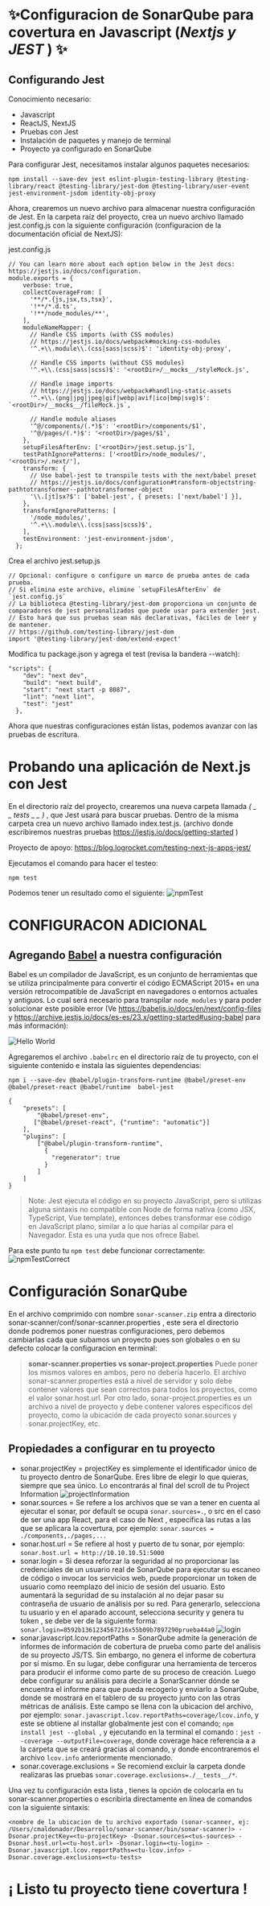 #  ✨Configuracion de SonarQube para covertura en Javascript (_Nextjs y JEST_ ) ✨
## Configurando Jest 

Conocimiento necesario:
- Javascript
- ReactJS, NextJS
- Pruebas con Jest
- Instalación de paquetes y manejo de terminal
- Proyecto ya configurado en SonarQube

Para configurar Jest, necesitamos instalar algunos paquetes necesarios: 
```
npm install --save-dev jest eslint-plugin-testing-library @testing-library/react @testing-library/jest-dom @testing-library/user-event jest-environment-jsdom identity-obj-proxy
```

Ahora, crearemos un nuevo archivo para almacenar nuestra configuración de Jest. En la carpeta raíz del proyecto, crea un nuevo archivo llamado jest.config.js con la siguiente configuración (configuracion de la documentación oficial de NextJS):

jest.config.js
```plain
// You can learn more about each option below in the Jest docs: https://jestjs.io/docs/configuration.
module.exports = {
    verbose: true,
    collectCoverageFrom: [
      '**/*.{js,jsx,ts,tsx}',
      '!**/*.d.ts',
      '!**/node_modules/**',
    ],
    moduleNameMapper: {
      // Handle CSS imports (with CSS modules)
      // https://jestjs.io/docs/webpack#mocking-css-modules
      '^.+\\.module\\.(css|sass|scss)$': 'identity-obj-proxy',
  
      // Handle CSS imports (without CSS modules)
      '^.+\\.(css|sass|scss)$': '<rootDir>/__mocks__/styleMock.js',
  
      // Handle image imports
      // https://jestjs.io/docs/webpack#handling-static-assets
      '^.+\\.(png|jpg|jpeg|gif|webp|avif|ico|bmp|svg)$': `<rootDir>/__mocks__/fileMock.js`,
  
      // Handle module aliases
      '^@/components/(.*)$': '<rootDir>/components/$1',
      '^@/pages/(.*)$': '<rootDir>/pages/$1',
    },
    setupFilesAfterEnv: ['<rootDir>/jest.setup.js'],
    testPathIgnorePatterns: ['<rootDir>/node_modules/', '<rootDir>/.next/'],
    transform: {
      // Use babel-jest to transpile tests with the next/babel preset
      // https://jestjs.io/docs/configuration#transform-objectstring-pathtotransformer--pathtotransformer-object
      '\\.[jt]sx?$': ['babel-jest', { presets: ['next/babel'] }],
    },
    transformIgnorePatterns: [
      '/node_modules/',
      '^.+\\.module\\.(css|sass|scss)$',
    ],
    testEnvironment: 'jest-environment-jsdom',
  };

```

Crea el archivo jest.setup.js

```plain
// Opcional: configure o configure un marco de prueba antes de cada prueba.
// Si elimina este archivo, elimine `setupFilesAfterEnv` de `jest.config.js`
// La biblioteca @testing-library/jest-dom proporciona un conjunto de comparadores de jest personalizados que puede usar para extender jest.
// Esto hará que sus pruebas sean más declarativas, fáciles de leer y de mantener.
// https://github.com/testing-library/jest-dom
import '@testing-library/jest-dom/extend-expect'
```

Modifica tu package.json y agrega el test (revisa la bandera --watch):
```
"scripts": {
    "dev": "next dev",
    "build": "next build",
    "start": "next start -p 8087",
    "lint": "next lint",
    "test": "jest"
  },
 ```
 
Ahora que nuestras configuraciones están listas, podemos avanzar con las pruebas de escritura.

# Probando una aplicación de Next.js con Jest
En el directorio raíz del proyecto, crearemos una nueva carpeta llamada  _( _ _ tests _ _ )_ , que Jest usará para buscar pruebas. Dentro de la misma carpeta crea un nuevo archivo llamado index.test.js. (archivo donde escribiremos nuestras pruebas https://jestjs.io/docs/getting-started ) 

Proyecto de apoyo: https://blog.logrocket.com/testing-next-js-apps-jest/

Ejecutamos el comando para hacer el testeo:
 ```
 npm test
  ```
  
Podemos tener un resultado como el siguiente: 
![npmTest](./public/sources/test.png)


# **CONFIGURACON ADICIONAL**
## Agregando [Babel](https://jestjs.io/es-ES/docs/code-transformation) a nuestra configuración
Babel es un compilador de JavaScript, es un conjunto de herramientas que se utiliza principalmente para convertir el código ECMAScript 2015+ en una versión retrocompatible de JavaScript en navegadores o entornos actuales y antiguos. Lo cual será necesario para transpilar `node_modules` y para poder solucionar este posible error (Ve https://babeljs.io/docs/en/next/config-files  y  https://archive.jestjs.io/docs/es-es/23.x/getting-started#using-babel para más información):

![Hello World](./public/sources/importReact.jpeg)


Agregaremos el archivo `.babelrc` en el directorio raíz de tu proyecto, con el siguiente contenido e instala las siguientes dependencias:
```
npm i --save-dev @babel/plugin-transform-runtime @babel/preset-env @babel/preset-react @babel/runtime  babel-jest
```
```
{
    "presets": [
        "@babel/preset-env",
       ["@babel/preset-react", {"runtime": "automatic"}]
    ],
    "plugins": [
        ["@babel/plugin-transform-runtime",
          {
            "regenerator": true
          }
        ]
    ]
}
```
> Note:  Jest ejecuta el código en su proyecto JavaScript, pero si utilizas alguna sintaxis no compatible con Node de forma nativa (como JSX, TypeScript, Vue template), entonces debes transformar ese código en JavaScript plano, similar a lo que harías al compilar para el Navegador. Esta es una yuda que nos ofrece Babel.

Para este punto tu `npm test` debe funcionar correctamente:
![npmTestCorrect](./public/sources/testMine.png)


# Configuración SonarQube
En el archivo comprimido con nombre `sonar-scanner.zip` entra a directorio
sonar-scanner/conf/sonar-scanner.properties , este sera el directorio donde podremos poner nuestras configuraciones, pero debemos cambiarlas cada que subamos un proyecto pues son globales o en su defecto colocar la configuracion en terminal:

> **sonar-scanner.properties vs sonar-project.properties**
Puede poner los mismos valores en ambos, pero no debería hacerlo. El archivo sonar-scanner.properties está a nivel de servidor y solo debe contener valores que sean correctos para todos los proyectos, como el valor sonar.host.url.
Por otro lado, sonar-project.properties es un archivo a nivel de proyecto y debe contener valores específicos del proyecto, como la ubicación de cada proyecto sonar.sources y sonar.projectKey, etc.

## Propiedades a configurar en tu proyecto
- sonar.projectKey = projectKey es simplemente el identificador único de tu proyecto dentro de SonarQube. Eres libre de elegir lo que quieras, siempre que sea único. Lo encontrarás al final del scroll de tu Project Information ![projectInformation](./public/sources/keyproject.png)
- sonar.sources = Se refere a los archivos que se van a tener en cuenta al ejecutar el sonar, por default se ocupa  `sonar.sources=.`, o src en el caso de ser una app React, para el caso de Next , especifica las rutas a las que se aplicara la covertura, por ejemplo: `sonar.sources = ./components,./pages,...`
- sonar.host.url = Se refiere al host y puerto de tu sonar, por ejemplo: `sonar.host.url = http://10.10.10.51:5000 `
- sonar.login = Si desea reforzar la seguridad al no proporcionar las credenciales de un usuario real de SonarQube para ejecutar su escaneo de código o invocar los servicios web, puede proporcionar un token de usuario como reemplazo del inicio de sesión del usuario. Esto aumentará la seguridad de su instalación al no dejar pasar su contraseña de usuario de análisis por su red. Para generarlo, selecciona tu usuario y en el aparado account, selecciona security y genera tu token , se debe ver de la siguiente forma: `sonar.login=8592b1361234567216x55b09b7897290prueba44a0` ![login](./public/sources/generateToken.png)
- sonar.javascript.lcov.reportPaths = SonarQube admite la generación de informes de información de cobertura de prueba como parte del análisis de su proyecto JS/TS. Sin embargo, no genera el informe de cobertura por sí mismo. En su lugar, debe configurar una herramienta de terceros para producir el informe como parte de su proceso de creación. Luego debe configurar su análisis para decirle a SonarScanner dónde se encuentra el informe para que pueda recogerlo y enviarlo a SonarQube, donde se mostrará en el tablero de su proyecto junto con las otras métricas de análisis. Este campo se llena con la ubicacion del archivo, por ejemplo: `sonar.javascript.lcov.reportPaths=coverage/lcov.info`, y este se obtiene al installar globalmente jest con el comando; `npm install jest --global `, y ejecutando en la terminal el comando : `jest --coverage --outputFile=coverage`, donde coverage hace referencia a a la carpeta que se creará gracias al comando, y donde encontraremos el archivo `lcov.info` anteriormente mencionado.
- sonar.coverage.exclusions = Se recomiend excluir la carpeta donde realizaras las pruebas `sonar.coverage.exclusions=./__tests__/*`.


Una vez tu configuración esta lista , tienes la opción de colocarla en tu sonar-scanner.properties o escribirla directamente en línea de comandos con la siguiente sintaxis: 
```
<nombre de la ubicacion de tu archivo exportado (sonar-scanner, ej: /Users/cmaldonador/Desarrollo/sonar-scanner/bin/sonar-scanner)> -Dsonar.projectKey=<tu-projectKey> -Dsonar.sources=<tus-sources> -Dsonar.host.url=<tu-host.url> -Dsonar.login=<tu-login> -Dsonar.javascript.lcov.reportPaths=<tu-lcov.info> -Dsonar.coverage.exclusions=<tu-tests>
```

# ¡ Listo tu proyecto tiene covertura !

